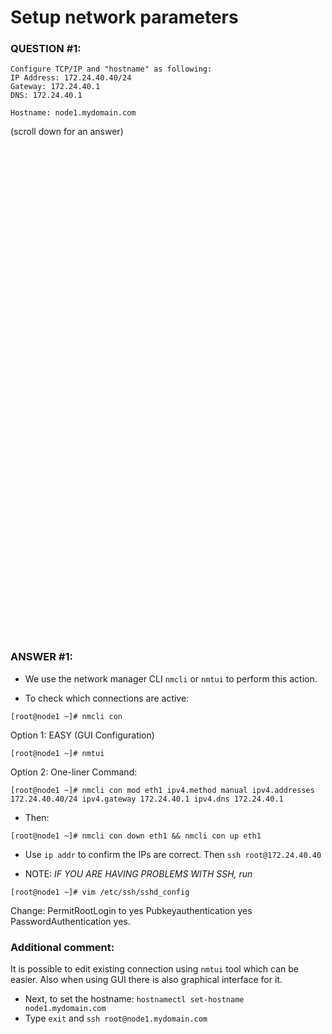 # Setup network parameters
### QUESTION #1:
```
Configure TCP/IP and "hostname" as following:  
IP Address: 172.24.40.40/24 
Gateway: 172.24.40.1 
DNS: 172.24.40.1

Hostname: node1.mydomain.com 
```

(scroll down for an answer)
<br/><br/><br/><br/><br/><br/><br/><br/><br/><br/><br/><br/><br/><br/><br/><br/><br/><br/><br/><br/><br/><br/><br/><br/>
<br/><br/><br/><br/><br/><br/><br/><br/><br/><br/><br/><br/><br/><br/><br/><br/><br/><br/><br/><br/><br/><br/><br/><br/>

### ANSWER #1:
* We use the network manager CLI ```nmcli``` or ```nmtui``` to perform this action.

* To check which connections are active:
```
[root@node1 ~]# nmcli con
```

Option 1: EASY (GUI Configuration)
```
[root@node1 ~]# nmtui
```

Option 2: One-liner Command:
```
[root@node1 ~]# nmcli con mod eth1 ipv4.method manual ipv4.addresses 172.24.40.40/24 ipv4.gateway 172.24.40.1 ipv4.dns 172.24.40.1
```   

* Then:
```
[root@node1 ~]# nmcli con down eth1 && nmcli con up eth1
```
* Use ```ip addr``` to confirm the IPs are correct.  Then ```ssh root@172.24.40.40``` 

* NOTE: *IF YOU ARE HAVING PROBLEMS WITH SSH, run*
```
[root@node1 ~]# vim /etc/ssh/sshd_config
```

Change:
  PermitRootLogin to yes
  Pubkeyauthentication yes
  PasswordAuthentication yes. 
  
### Additional comment:
It is possible to edit existing connection using ```nmtui``` tool which can be easier. 
Also when using GUI there is also graphical interface for it.

* Next, to set the hostname: ```hostnamectl set-hostname node1.mydomain.com```
* Type ```exit``` and ```ssh root@node1.mydomain.com``` 
